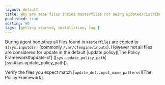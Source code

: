 ```yaml
---
layout: default
title: Why are some files inside masterfiles not being updated/distributed?
published: true
sorting: 90
tags: [getting started, installation, faq ]
---
```


During agent bootstrap all files found in `masterfiles` are copied to
`$(sys.inputdir)` (commonly `/var/cfengine/inputs`). However not all files are
considered for update in the default
[update policy][The Policy Framework#update-cf]
([`sys.update_policy_path`][sys#sys.update_policy_path]).

Verify the files you expect match
[`update_def.input_name_patterns`][The Policy Framework].
